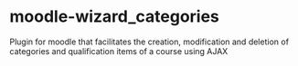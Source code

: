 # moodle-wizard_categories
Plugin for moodle that facilitates the creation, modification and deletion of categories and qualification items of a course using AJAX


